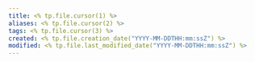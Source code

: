 ```yaml
---
title: <% tp.file.cursor(1) %>
aliases: <% tp.file.cursor(2) %>
tags: <% tp.file.cursor(3) %>
created: <% tp.file.creation_date("YYYY-MM-DDTHH:mm:ssZ") %>
modified: <% tp.file.last_modified_date("YYYY-MM-DDTHH:mm:ssZ") %>
---
```

